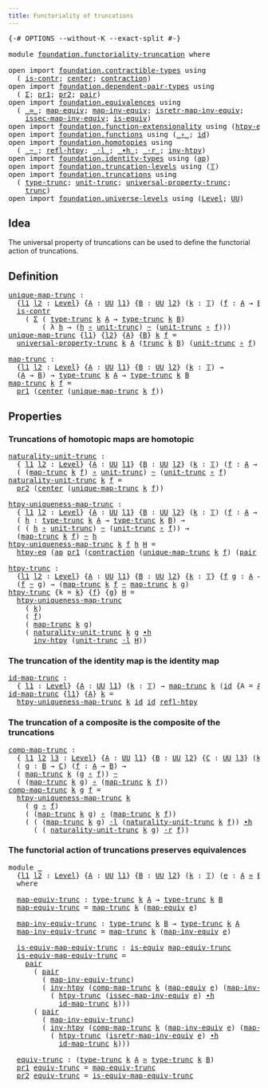 ```yaml
---
title: Functoriality of truncations
---
```


<pre class="Agda"><a id="54" class="Symbol">{-#</a> <a id="58" class="Keyword">OPTIONS</a> <a id="66" class="Pragma">--without-K</a> <a id="78" class="Pragma">--exact-split</a> <a id="92" class="Symbol">#-}</a>

<a id="97" class="Keyword">module</a> <a id="104" href="foundation.functoriality-truncation.html" class="Module">foundation.functoriality-truncation</a> <a id="140" class="Keyword">where</a>

<a id="147" class="Keyword">open</a> <a id="152" class="Keyword">import</a> <a id="159" href="foundation.contractible-types.html" class="Module">foundation.contractible-types</a> <a id="189" class="Keyword">using</a>
  <a id="197" class="Symbol">(</a> <a id="199" href="foundation-core.contractible-types.html#1006" class="Function">is-contr</a><a id="207" class="Symbol">;</a> <a id="209" href="foundation-core.contractible-types.html#1098" class="Function">center</a><a id="215" class="Symbol">;</a> <a id="217" href="foundation-core.contractible-types.html#1438" class="Function">contraction</a><a id="228" class="Symbol">)</a>
<a id="230" class="Keyword">open</a> <a id="235" class="Keyword">import</a> <a id="242" href="foundation.dependent-pair-types.html" class="Module">foundation.dependent-pair-types</a> <a id="274" class="Keyword">using</a>
  <a id="282" class="Symbol">(</a> <a id="284" href="foundation-core.dependent-pair-types.html#515" class="Record">Σ</a><a id="285" class="Symbol">;</a> <a id="287" href="foundation-core.dependent-pair-types.html#605" class="Field">pr1</a><a id="290" class="Symbol">;</a> <a id="292" href="foundation-core.dependent-pair-types.html#617" class="Field">pr2</a><a id="295" class="Symbol">;</a> <a id="297" href="foundation-core.dependent-pair-types.html#588" class="InductiveConstructor">pair</a><a id="301" class="Symbol">)</a>
<a id="303" class="Keyword">open</a> <a id="308" class="Keyword">import</a> <a id="315" href="foundation.equivalences.html" class="Module">foundation.equivalences</a> <a id="339" class="Keyword">using</a>
  <a id="347" class="Symbol">(</a> <a id="349" href="foundation-core.equivalences.html#1621" class="Function Operator">_≃_</a><a id="352" class="Symbol">;</a> <a id="354" href="foundation-core.equivalences.html#1821" class="Function">map-equiv</a><a id="363" class="Symbol">;</a> <a id="365" href="foundation-core.equivalences.html#5036" class="Function">map-inv-equiv</a><a id="378" class="Symbol">;</a> <a id="380" href="foundation-core.equivalences.html#5251" class="Function">isretr-map-inv-equiv</a><a id="400" class="Symbol">;</a>
    <a id="406" href="foundation-core.equivalences.html#5119" class="Function">issec-map-inv-equiv</a><a id="425" class="Symbol">;</a> <a id="427" href="foundation-core.equivalences.html#1556" class="Function">is-equiv</a><a id="435" class="Symbol">)</a>
<a id="437" class="Keyword">open</a> <a id="442" class="Keyword">import</a> <a id="449" href="foundation.function-extensionality.html" class="Module">foundation.function-extensionality</a> <a id="484" class="Keyword">using</a> <a id="490" class="Symbol">(</a><a id="491" href="foundation-core.function-extensionality.html#965" class="Function">htpy-eq</a><a id="498" class="Symbol">)</a>
<a id="500" class="Keyword">open</a> <a id="505" class="Keyword">import</a> <a id="512" href="foundation.functions.html" class="Module">foundation.functions</a> <a id="533" class="Keyword">using</a> <a id="539" class="Symbol">(</a><a id="540" href="foundation-core.functions.html#420" class="Function Operator">_∘_</a><a id="543" class="Symbol">;</a> <a id="545" href="foundation-core.functions.html#322" class="Function">id</a><a id="547" class="Symbol">)</a>
<a id="549" class="Keyword">open</a> <a id="554" class="Keyword">import</a> <a id="561" href="foundation.homotopies.html" class="Module">foundation.homotopies</a> <a id="583" class="Keyword">using</a>
  <a id="591" class="Symbol">(</a> <a id="593" href="foundation-core.homotopies.html#627" class="Function Operator">_~_</a><a id="596" class="Symbol">;</a> <a id="598" href="foundation-core.homotopies.html#741" class="Function">refl-htpy</a><a id="607" class="Symbol">;</a> <a id="609" href="foundation-core.homotopies.html#1877" class="Function Operator">_·l_</a><a id="613" class="Symbol">;</a> <a id="615" href="foundation-core.homotopies.html#1167" class="Function Operator">_∙h_</a><a id="619" class="Symbol">;</a> <a id="621" href="foundation-core.homotopies.html#2083" class="Function Operator">_·r_</a><a id="625" class="Symbol">;</a> <a id="627" href="foundation-core.homotopies.html#998" class="Function">inv-htpy</a><a id="635" class="Symbol">)</a>
<a id="637" class="Keyword">open</a> <a id="642" class="Keyword">import</a> <a id="649" href="foundation.identity-types.html" class="Module">foundation.identity-types</a> <a id="675" class="Keyword">using</a> <a id="681" class="Symbol">(</a><a id="682" href="foundation-core.identity-types.html#4003" class="Function">ap</a><a id="684" class="Symbol">)</a>
<a id="686" class="Keyword">open</a> <a id="691" class="Keyword">import</a> <a id="698" href="foundation.truncation-levels.html" class="Module">foundation.truncation-levels</a> <a id="727" class="Keyword">using</a> <a id="733" class="Symbol">(</a><a id="734" href="foundation-core.truncation-levels.html#395" class="Datatype">𝕋</a><a id="735" class="Symbol">)</a>
<a id="737" class="Keyword">open</a> <a id="742" class="Keyword">import</a> <a id="749" href="foundation.truncations.html" class="Module">foundation.truncations</a> <a id="772" class="Keyword">using</a>
  <a id="780" class="Symbol">(</a> <a id="782" href="foundation.truncations.html#2332" class="Postulate">type-trunc</a><a id="792" class="Symbol">;</a> <a id="794" href="foundation.truncations.html#2620" class="Postulate">unit-trunc</a><a id="804" class="Symbol">;</a> <a id="806" href="foundation.truncations.html#3196" class="Function">universal-property-trunc</a><a id="830" class="Symbol">;</a>
    <a id="836" href="foundation.truncations.html#2480" class="Function">trunc</a><a id="841" class="Symbol">)</a>
<a id="843" class="Keyword">open</a> <a id="848" class="Keyword">import</a> <a id="855" href="foundation.universe-levels.html" class="Module">foundation.universe-levels</a> <a id="882" class="Keyword">using</a> <a id="888" class="Symbol">(</a><a id="889" href="Agda.Primitive.html#597" class="Postulate">Level</a><a id="894" class="Symbol">;</a> <a id="896" href="foundation-core.universe-levels.html#235" class="Primitive">UU</a><a id="898" class="Symbol">)</a>
</pre>
## Idea

The universal property of truncations can be used to define the functorial action of truncations.

## Definition

<pre class="Agda"><a id="unique-map-trunc"></a><a id="1036" href="foundation.functoriality-truncation.html#1036" class="Function">unique-map-trunc</a> <a id="1053" class="Symbol">:</a>
  <a id="1057" class="Symbol">{</a><a id="1058" href="foundation.functoriality-truncation.html#1058" class="Bound">l1</a> <a id="1061" href="foundation.functoriality-truncation.html#1061" class="Bound">l2</a> <a id="1064" class="Symbol">:</a> <a id="1066" href="Agda.Primitive.html#597" class="Postulate">Level</a><a id="1071" class="Symbol">}</a> <a id="1073" class="Symbol">{</a><a id="1074" href="foundation.functoriality-truncation.html#1074" class="Bound">A</a> <a id="1076" class="Symbol">:</a> <a id="1078" href="foundation-core.universe-levels.html#235" class="Primitive">UU</a> <a id="1081" href="foundation.functoriality-truncation.html#1058" class="Bound">l1</a><a id="1083" class="Symbol">}</a> <a id="1085" class="Symbol">{</a><a id="1086" href="foundation.functoriality-truncation.html#1086" class="Bound">B</a> <a id="1088" class="Symbol">:</a> <a id="1090" href="foundation-core.universe-levels.html#235" class="Primitive">UU</a> <a id="1093" href="foundation.functoriality-truncation.html#1061" class="Bound">l2</a><a id="1095" class="Symbol">}</a> <a id="1097" class="Symbol">(</a><a id="1098" href="foundation.functoriality-truncation.html#1098" class="Bound">k</a> <a id="1100" class="Symbol">:</a> <a id="1102" href="foundation-core.truncation-levels.html#395" class="Datatype">𝕋</a><a id="1103" class="Symbol">)</a> <a id="1105" class="Symbol">(</a><a id="1106" href="foundation.functoriality-truncation.html#1106" class="Bound">f</a> <a id="1108" class="Symbol">:</a> <a id="1110" href="foundation.functoriality-truncation.html#1074" class="Bound">A</a> <a id="1112" class="Symbol">→</a> <a id="1114" href="foundation.functoriality-truncation.html#1086" class="Bound">B</a><a id="1115" class="Symbol">)</a> <a id="1117" class="Symbol">→</a>
  <a id="1121" href="foundation-core.contractible-types.html#1006" class="Function">is-contr</a>
    <a id="1134" class="Symbol">(</a> <a id="1136" href="foundation-core.dependent-pair-types.html#515" class="Record">Σ</a> <a id="1138" class="Symbol">(</a> <a id="1140" href="foundation.truncations.html#2332" class="Postulate">type-trunc</a> <a id="1151" href="foundation.functoriality-truncation.html#1098" class="Bound">k</a> <a id="1153" href="foundation.functoriality-truncation.html#1074" class="Bound">A</a> <a id="1155" class="Symbol">→</a> <a id="1157" href="foundation.truncations.html#2332" class="Postulate">type-trunc</a> <a id="1168" href="foundation.functoriality-truncation.html#1098" class="Bound">k</a> <a id="1170" href="foundation.functoriality-truncation.html#1086" class="Bound">B</a><a id="1171" class="Symbol">)</a>
        <a id="1181" class="Symbol">(</a> <a id="1183" class="Symbol">λ</a> <a id="1185" href="foundation.functoriality-truncation.html#1185" class="Bound">h</a> <a id="1187" class="Symbol">→</a> <a id="1189" class="Symbol">(</a><a id="1190" href="foundation.functoriality-truncation.html#1185" class="Bound">h</a> <a id="1192" href="foundation-core.functions.html#420" class="Function Operator">∘</a> <a id="1194" href="foundation.truncations.html#2620" class="Postulate">unit-trunc</a><a id="1204" class="Symbol">)</a> <a id="1206" href="foundation-core.homotopies.html#627" class="Function Operator">~</a> <a id="1208" class="Symbol">(</a><a id="1209" href="foundation.truncations.html#2620" class="Postulate">unit-trunc</a> <a id="1220" href="foundation-core.functions.html#420" class="Function Operator">∘</a> <a id="1222" href="foundation.functoriality-truncation.html#1106" class="Bound">f</a><a id="1223" class="Symbol">)))</a>
<a id="1227" href="foundation.functoriality-truncation.html#1036" class="Function">unique-map-trunc</a> <a id="1244" class="Symbol">{</a><a id="1245" href="foundation.functoriality-truncation.html#1245" class="Bound">l1</a><a id="1247" class="Symbol">}</a> <a id="1249" class="Symbol">{</a><a id="1250" href="foundation.functoriality-truncation.html#1250" class="Bound">l2</a><a id="1252" class="Symbol">}</a> <a id="1254" class="Symbol">{</a><a id="1255" href="foundation.functoriality-truncation.html#1255" class="Bound">A</a><a id="1256" class="Symbol">}</a> <a id="1258" class="Symbol">{</a><a id="1259" href="foundation.functoriality-truncation.html#1259" class="Bound">B</a><a id="1260" class="Symbol">}</a> <a id="1262" href="foundation.functoriality-truncation.html#1262" class="Bound">k</a> <a id="1264" href="foundation.functoriality-truncation.html#1264" class="Bound">f</a> <a id="1266" class="Symbol">=</a>
  <a id="1270" href="foundation.truncations.html#3196" class="Function">universal-property-trunc</a> <a id="1295" href="foundation.functoriality-truncation.html#1262" class="Bound">k</a> <a id="1297" href="foundation.functoriality-truncation.html#1255" class="Bound">A</a> <a id="1299" class="Symbol">(</a><a id="1300" href="foundation.truncations.html#2480" class="Function">trunc</a> <a id="1306" href="foundation.functoriality-truncation.html#1262" class="Bound">k</a> <a id="1308" href="foundation.functoriality-truncation.html#1259" class="Bound">B</a><a id="1309" class="Symbol">)</a> <a id="1311" class="Symbol">(</a><a id="1312" href="foundation.truncations.html#2620" class="Postulate">unit-trunc</a> <a id="1323" href="foundation-core.functions.html#420" class="Function Operator">∘</a> <a id="1325" href="foundation.functoriality-truncation.html#1264" class="Bound">f</a><a id="1326" class="Symbol">)</a>

<a id="map-trunc"></a><a id="1329" href="foundation.functoriality-truncation.html#1329" class="Function">map-trunc</a> <a id="1339" class="Symbol">:</a>
  <a id="1343" class="Symbol">{</a><a id="1344" href="foundation.functoriality-truncation.html#1344" class="Bound">l1</a> <a id="1347" href="foundation.functoriality-truncation.html#1347" class="Bound">l2</a> <a id="1350" class="Symbol">:</a> <a id="1352" href="Agda.Primitive.html#597" class="Postulate">Level</a><a id="1357" class="Symbol">}</a> <a id="1359" class="Symbol">{</a><a id="1360" href="foundation.functoriality-truncation.html#1360" class="Bound">A</a> <a id="1362" class="Symbol">:</a> <a id="1364" href="foundation-core.universe-levels.html#235" class="Primitive">UU</a> <a id="1367" href="foundation.functoriality-truncation.html#1344" class="Bound">l1</a><a id="1369" class="Symbol">}</a> <a id="1371" class="Symbol">{</a><a id="1372" href="foundation.functoriality-truncation.html#1372" class="Bound">B</a> <a id="1374" class="Symbol">:</a> <a id="1376" href="foundation-core.universe-levels.html#235" class="Primitive">UU</a> <a id="1379" href="foundation.functoriality-truncation.html#1347" class="Bound">l2</a><a id="1381" class="Symbol">}</a> <a id="1383" class="Symbol">(</a><a id="1384" href="foundation.functoriality-truncation.html#1384" class="Bound">k</a> <a id="1386" class="Symbol">:</a> <a id="1388" href="foundation-core.truncation-levels.html#395" class="Datatype">𝕋</a><a id="1389" class="Symbol">)</a> <a id="1391" class="Symbol">→</a>
  <a id="1395" class="Symbol">(</a><a id="1396" href="foundation.functoriality-truncation.html#1360" class="Bound">A</a> <a id="1398" class="Symbol">→</a> <a id="1400" href="foundation.functoriality-truncation.html#1372" class="Bound">B</a><a id="1401" class="Symbol">)</a> <a id="1403" class="Symbol">→</a> <a id="1405" href="foundation.truncations.html#2332" class="Postulate">type-trunc</a> <a id="1416" href="foundation.functoriality-truncation.html#1384" class="Bound">k</a> <a id="1418" href="foundation.functoriality-truncation.html#1360" class="Bound">A</a> <a id="1420" class="Symbol">→</a> <a id="1422" href="foundation.truncations.html#2332" class="Postulate">type-trunc</a> <a id="1433" href="foundation.functoriality-truncation.html#1384" class="Bound">k</a> <a id="1435" href="foundation.functoriality-truncation.html#1372" class="Bound">B</a>
<a id="1437" href="foundation.functoriality-truncation.html#1329" class="Function">map-trunc</a> <a id="1447" href="foundation.functoriality-truncation.html#1447" class="Bound">k</a> <a id="1449" href="foundation.functoriality-truncation.html#1449" class="Bound">f</a> <a id="1451" class="Symbol">=</a>
  <a id="1455" href="foundation-core.dependent-pair-types.html#605" class="Field">pr1</a> <a id="1459" class="Symbol">(</a><a id="1460" href="foundation-core.contractible-types.html#1098" class="Function">center</a> <a id="1467" class="Symbol">(</a><a id="1468" href="foundation.functoriality-truncation.html#1036" class="Function">unique-map-trunc</a> <a id="1485" href="foundation.functoriality-truncation.html#1447" class="Bound">k</a> <a id="1487" href="foundation.functoriality-truncation.html#1449" class="Bound">f</a><a id="1488" class="Symbol">))</a>
</pre>
## Properties

### Truncations of homotopic maps are homotopic

<pre class="Agda"><a id="naturality-unit-trunc"></a><a id="1568" href="foundation.functoriality-truncation.html#1568" class="Function">naturality-unit-trunc</a> <a id="1590" class="Symbol">:</a>
  <a id="1594" class="Symbol">{</a> <a id="1596" href="foundation.functoriality-truncation.html#1596" class="Bound">l1</a> <a id="1599" href="foundation.functoriality-truncation.html#1599" class="Bound">l2</a> <a id="1602" class="Symbol">:</a> <a id="1604" href="Agda.Primitive.html#597" class="Postulate">Level</a><a id="1609" class="Symbol">}</a> <a id="1611" class="Symbol">{</a><a id="1612" href="foundation.functoriality-truncation.html#1612" class="Bound">A</a> <a id="1614" class="Symbol">:</a> <a id="1616" href="foundation-core.universe-levels.html#235" class="Primitive">UU</a> <a id="1619" href="foundation.functoriality-truncation.html#1596" class="Bound">l1</a><a id="1621" class="Symbol">}</a> <a id="1623" class="Symbol">{</a><a id="1624" href="foundation.functoriality-truncation.html#1624" class="Bound">B</a> <a id="1626" class="Symbol">:</a> <a id="1628" href="foundation-core.universe-levels.html#235" class="Primitive">UU</a> <a id="1631" href="foundation.functoriality-truncation.html#1599" class="Bound">l2</a><a id="1633" class="Symbol">}</a> <a id="1635" class="Symbol">(</a><a id="1636" href="foundation.functoriality-truncation.html#1636" class="Bound">k</a> <a id="1638" class="Symbol">:</a> <a id="1640" href="foundation-core.truncation-levels.html#395" class="Datatype">𝕋</a><a id="1641" class="Symbol">)</a> <a id="1643" class="Symbol">(</a><a id="1644" href="foundation.functoriality-truncation.html#1644" class="Bound">f</a> <a id="1646" class="Symbol">:</a> <a id="1648" href="foundation.functoriality-truncation.html#1612" class="Bound">A</a> <a id="1650" class="Symbol">→</a> <a id="1652" href="foundation.functoriality-truncation.html#1624" class="Bound">B</a><a id="1653" class="Symbol">)</a> <a id="1655" class="Symbol">→</a>
  <a id="1659" class="Symbol">(</a> <a id="1661" class="Symbol">(</a><a id="1662" href="foundation.functoriality-truncation.html#1329" class="Function">map-trunc</a> <a id="1672" href="foundation.functoriality-truncation.html#1636" class="Bound">k</a> <a id="1674" href="foundation.functoriality-truncation.html#1644" class="Bound">f</a><a id="1675" class="Symbol">)</a> <a id="1677" href="foundation-core.functions.html#420" class="Function Operator">∘</a> <a id="1679" href="foundation.truncations.html#2620" class="Postulate">unit-trunc</a><a id="1689" class="Symbol">)</a> <a id="1691" href="foundation-core.homotopies.html#627" class="Function Operator">~</a> <a id="1693" class="Symbol">(</a><a id="1694" href="foundation.truncations.html#2620" class="Postulate">unit-trunc</a> <a id="1705" href="foundation-core.functions.html#420" class="Function Operator">∘</a> <a id="1707" href="foundation.functoriality-truncation.html#1644" class="Bound">f</a><a id="1708" class="Symbol">)</a>
<a id="1710" href="foundation.functoriality-truncation.html#1568" class="Function">naturality-unit-trunc</a> <a id="1732" href="foundation.functoriality-truncation.html#1732" class="Bound">k</a> <a id="1734" href="foundation.functoriality-truncation.html#1734" class="Bound">f</a> <a id="1736" class="Symbol">=</a>
  <a id="1740" href="foundation-core.dependent-pair-types.html#617" class="Field">pr2</a> <a id="1744" class="Symbol">(</a><a id="1745" href="foundation-core.contractible-types.html#1098" class="Function">center</a> <a id="1752" class="Symbol">(</a><a id="1753" href="foundation.functoriality-truncation.html#1036" class="Function">unique-map-trunc</a> <a id="1770" href="foundation.functoriality-truncation.html#1732" class="Bound">k</a> <a id="1772" href="foundation.functoriality-truncation.html#1734" class="Bound">f</a><a id="1773" class="Symbol">))</a>

<a id="htpy-uniqueness-map-trunc"></a><a id="1777" href="foundation.functoriality-truncation.html#1777" class="Function">htpy-uniqueness-map-trunc</a> <a id="1803" class="Symbol">:</a>
  <a id="1807" class="Symbol">{</a> <a id="1809" href="foundation.functoriality-truncation.html#1809" class="Bound">l1</a> <a id="1812" href="foundation.functoriality-truncation.html#1812" class="Bound">l2</a> <a id="1815" class="Symbol">:</a> <a id="1817" href="Agda.Primitive.html#597" class="Postulate">Level</a><a id="1822" class="Symbol">}</a> <a id="1824" class="Symbol">{</a><a id="1825" href="foundation.functoriality-truncation.html#1825" class="Bound">A</a> <a id="1827" class="Symbol">:</a> <a id="1829" href="foundation-core.universe-levels.html#235" class="Primitive">UU</a> <a id="1832" href="foundation.functoriality-truncation.html#1809" class="Bound">l1</a><a id="1834" class="Symbol">}</a> <a id="1836" class="Symbol">{</a><a id="1837" href="foundation.functoriality-truncation.html#1837" class="Bound">B</a> <a id="1839" class="Symbol">:</a> <a id="1841" href="foundation-core.universe-levels.html#235" class="Primitive">UU</a> <a id="1844" href="foundation.functoriality-truncation.html#1812" class="Bound">l2</a><a id="1846" class="Symbol">}</a> <a id="1848" class="Symbol">(</a><a id="1849" href="foundation.functoriality-truncation.html#1849" class="Bound">k</a> <a id="1851" class="Symbol">:</a> <a id="1853" href="foundation-core.truncation-levels.html#395" class="Datatype">𝕋</a><a id="1854" class="Symbol">)</a> <a id="1856" class="Symbol">(</a><a id="1857" href="foundation.functoriality-truncation.html#1857" class="Bound">f</a> <a id="1859" class="Symbol">:</a> <a id="1861" href="foundation.functoriality-truncation.html#1825" class="Bound">A</a> <a id="1863" class="Symbol">→</a> <a id="1865" href="foundation.functoriality-truncation.html#1837" class="Bound">B</a><a id="1866" class="Symbol">)</a> <a id="1868" class="Symbol">→</a>
  <a id="1872" class="Symbol">(</a> <a id="1874" href="foundation.functoriality-truncation.html#1874" class="Bound">h</a> <a id="1876" class="Symbol">:</a> <a id="1878" href="foundation.truncations.html#2332" class="Postulate">type-trunc</a> <a id="1889" href="foundation.functoriality-truncation.html#1849" class="Bound">k</a> <a id="1891" href="foundation.functoriality-truncation.html#1825" class="Bound">A</a> <a id="1893" class="Symbol">→</a> <a id="1895" href="foundation.truncations.html#2332" class="Postulate">type-trunc</a> <a id="1906" href="foundation.functoriality-truncation.html#1849" class="Bound">k</a> <a id="1908" href="foundation.functoriality-truncation.html#1837" class="Bound">B</a><a id="1909" class="Symbol">)</a> <a id="1911" class="Symbol">→</a>
  <a id="1915" class="Symbol">(</a> <a id="1917" class="Symbol">(</a> <a id="1919" href="foundation.functoriality-truncation.html#1874" class="Bound">h</a> <a id="1921" href="foundation-core.functions.html#420" class="Function Operator">∘</a> <a id="1923" href="foundation.truncations.html#2620" class="Postulate">unit-trunc</a><a id="1933" class="Symbol">)</a> <a id="1935" href="foundation-core.homotopies.html#627" class="Function Operator">~</a> <a id="1937" class="Symbol">(</a><a id="1938" href="foundation.truncations.html#2620" class="Postulate">unit-trunc</a> <a id="1949" href="foundation-core.functions.html#420" class="Function Operator">∘</a> <a id="1951" href="foundation.functoriality-truncation.html#1857" class="Bound">f</a><a id="1952" class="Symbol">))</a> <a id="1955" class="Symbol">→</a>
  <a id="1959" class="Symbol">(</a><a id="1960" href="foundation.functoriality-truncation.html#1329" class="Function">map-trunc</a> <a id="1970" href="foundation.functoriality-truncation.html#1849" class="Bound">k</a> <a id="1972" href="foundation.functoriality-truncation.html#1857" class="Bound">f</a><a id="1973" class="Symbol">)</a> <a id="1975" href="foundation-core.homotopies.html#627" class="Function Operator">~</a> <a id="1977" href="foundation.functoriality-truncation.html#1874" class="Bound">h</a>
<a id="1979" href="foundation.functoriality-truncation.html#1777" class="Function">htpy-uniqueness-map-trunc</a> <a id="2005" href="foundation.functoriality-truncation.html#2005" class="Bound">k</a> <a id="2007" href="foundation.functoriality-truncation.html#2007" class="Bound">f</a> <a id="2009" href="foundation.functoriality-truncation.html#2009" class="Bound">h</a> <a id="2011" href="foundation.functoriality-truncation.html#2011" class="Bound">H</a> <a id="2013" class="Symbol">=</a>
  <a id="2017" href="foundation-core.function-extensionality.html#965" class="Function">htpy-eq</a> <a id="2025" class="Symbol">(</a><a id="2026" href="foundation-core.identity-types.html#4003" class="Function">ap</a> <a id="2029" href="foundation-core.dependent-pair-types.html#605" class="Field">pr1</a> <a id="2033" class="Symbol">(</a><a id="2034" href="foundation-core.contractible-types.html#1438" class="Function">contraction</a> <a id="2046" class="Symbol">(</a><a id="2047" href="foundation.functoriality-truncation.html#1036" class="Function">unique-map-trunc</a> <a id="2064" href="foundation.functoriality-truncation.html#2005" class="Bound">k</a> <a id="2066" href="foundation.functoriality-truncation.html#2007" class="Bound">f</a><a id="2067" class="Symbol">)</a> <a id="2069" class="Symbol">(</a><a id="2070" href="foundation-core.dependent-pair-types.html#588" class="InductiveConstructor">pair</a> <a id="2075" href="foundation.functoriality-truncation.html#2009" class="Bound">h</a> <a id="2077" href="foundation.functoriality-truncation.html#2011" class="Bound">H</a><a id="2078" class="Symbol">)))</a>

<a id="htpy-trunc"></a><a id="2083" href="foundation.functoriality-truncation.html#2083" class="Function">htpy-trunc</a> <a id="2094" class="Symbol">:</a>
  <a id="2098" class="Symbol">{</a><a id="2099" href="foundation.functoriality-truncation.html#2099" class="Bound">l1</a> <a id="2102" href="foundation.functoriality-truncation.html#2102" class="Bound">l2</a> <a id="2105" class="Symbol">:</a> <a id="2107" href="Agda.Primitive.html#597" class="Postulate">Level</a><a id="2112" class="Symbol">}</a> <a id="2114" class="Symbol">{</a><a id="2115" href="foundation.functoriality-truncation.html#2115" class="Bound">A</a> <a id="2117" class="Symbol">:</a> <a id="2119" href="foundation-core.universe-levels.html#235" class="Primitive">UU</a> <a id="2122" href="foundation.functoriality-truncation.html#2099" class="Bound">l1</a><a id="2124" class="Symbol">}</a> <a id="2126" class="Symbol">{</a><a id="2127" href="foundation.functoriality-truncation.html#2127" class="Bound">B</a> <a id="2129" class="Symbol">:</a> <a id="2131" href="foundation-core.universe-levels.html#235" class="Primitive">UU</a> <a id="2134" href="foundation.functoriality-truncation.html#2102" class="Bound">l2</a><a id="2136" class="Symbol">}</a> <a id="2138" class="Symbol">{</a><a id="2139" href="foundation.functoriality-truncation.html#2139" class="Bound">k</a> <a id="2141" class="Symbol">:</a> <a id="2143" href="foundation-core.truncation-levels.html#395" class="Datatype">𝕋</a><a id="2144" class="Symbol">}</a> <a id="2146" class="Symbol">{</a><a id="2147" href="foundation.functoriality-truncation.html#2147" class="Bound">f</a> <a id="2149" href="foundation.functoriality-truncation.html#2149" class="Bound">g</a> <a id="2151" class="Symbol">:</a> <a id="2153" href="foundation.functoriality-truncation.html#2115" class="Bound">A</a> <a id="2155" class="Symbol">→</a> <a id="2157" href="foundation.functoriality-truncation.html#2127" class="Bound">B</a><a id="2158" class="Symbol">}</a> <a id="2160" class="Symbol">→</a>
  <a id="2164" class="Symbol">(</a><a id="2165" href="foundation.functoriality-truncation.html#2147" class="Bound">f</a> <a id="2167" href="foundation-core.homotopies.html#627" class="Function Operator">~</a> <a id="2169" href="foundation.functoriality-truncation.html#2149" class="Bound">g</a><a id="2170" class="Symbol">)</a> <a id="2172" class="Symbol">→</a> <a id="2174" class="Symbol">(</a><a id="2175" href="foundation.functoriality-truncation.html#1329" class="Function">map-trunc</a> <a id="2185" href="foundation.functoriality-truncation.html#2139" class="Bound">k</a> <a id="2187" href="foundation.functoriality-truncation.html#2147" class="Bound">f</a> <a id="2189" href="foundation-core.homotopies.html#627" class="Function Operator">~</a> <a id="2191" href="foundation.functoriality-truncation.html#1329" class="Function">map-trunc</a> <a id="2201" href="foundation.functoriality-truncation.html#2139" class="Bound">k</a> <a id="2203" href="foundation.functoriality-truncation.html#2149" class="Bound">g</a><a id="2204" class="Symbol">)</a>
<a id="2206" href="foundation.functoriality-truncation.html#2083" class="Function">htpy-trunc</a> <a id="2217" class="Symbol">{</a><a id="2218" class="Argument">k</a> <a id="2220" class="Symbol">=</a> <a id="2222" href="foundation.functoriality-truncation.html#2222" class="Bound">k</a><a id="2223" class="Symbol">}</a> <a id="2225" class="Symbol">{</a><a id="2226" href="foundation.functoriality-truncation.html#2226" class="Bound">f</a><a id="2227" class="Symbol">}</a> <a id="2229" class="Symbol">{</a><a id="2230" href="foundation.functoriality-truncation.html#2230" class="Bound">g</a><a id="2231" class="Symbol">}</a> <a id="2233" href="foundation.functoriality-truncation.html#2233" class="Bound">H</a> <a id="2235" class="Symbol">=</a>
  <a id="2239" href="foundation.functoriality-truncation.html#1777" class="Function">htpy-uniqueness-map-trunc</a>
    <a id="2269" class="Symbol">(</a> <a id="2271" href="foundation.functoriality-truncation.html#2222" class="Bound">k</a><a id="2272" class="Symbol">)</a>
    <a id="2278" class="Symbol">(</a> <a id="2280" href="foundation.functoriality-truncation.html#2226" class="Bound">f</a><a id="2281" class="Symbol">)</a>
    <a id="2287" class="Symbol">(</a> <a id="2289" href="foundation.functoriality-truncation.html#1329" class="Function">map-trunc</a> <a id="2299" href="foundation.functoriality-truncation.html#2222" class="Bound">k</a> <a id="2301" href="foundation.functoriality-truncation.html#2230" class="Bound">g</a><a id="2302" class="Symbol">)</a>
    <a id="2308" class="Symbol">(</a> <a id="2310" href="foundation.functoriality-truncation.html#1568" class="Function">naturality-unit-trunc</a> <a id="2332" href="foundation.functoriality-truncation.html#2222" class="Bound">k</a> <a id="2334" href="foundation.functoriality-truncation.html#2230" class="Bound">g</a> <a id="2336" href="foundation-core.homotopies.html#1167" class="Function Operator">∙h</a>
      <a id="2345" href="foundation-core.homotopies.html#998" class="Function">inv-htpy</a> <a id="2354" class="Symbol">(</a><a id="2355" href="foundation.truncations.html#2620" class="Postulate">unit-trunc</a> <a id="2366" href="foundation-core.homotopies.html#1877" class="Function Operator">·l</a> <a id="2369" href="foundation.functoriality-truncation.html#2233" class="Bound">H</a><a id="2370" class="Symbol">))</a>
</pre>
### The truncation of the identity map is the identity map

<pre class="Agda"><a id="id-map-trunc"></a><a id="2446" href="foundation.functoriality-truncation.html#2446" class="Function">id-map-trunc</a> <a id="2459" class="Symbol">:</a>
  <a id="2463" class="Symbol">{</a> <a id="2465" href="foundation.functoriality-truncation.html#2465" class="Bound">l1</a> <a id="2468" class="Symbol">:</a> <a id="2470" href="Agda.Primitive.html#597" class="Postulate">Level</a><a id="2475" class="Symbol">}</a> <a id="2477" class="Symbol">{</a><a id="2478" href="foundation.functoriality-truncation.html#2478" class="Bound">A</a> <a id="2480" class="Symbol">:</a> <a id="2482" href="foundation-core.universe-levels.html#235" class="Primitive">UU</a> <a id="2485" href="foundation.functoriality-truncation.html#2465" class="Bound">l1</a><a id="2487" class="Symbol">}</a> <a id="2489" class="Symbol">(</a><a id="2490" href="foundation.functoriality-truncation.html#2490" class="Bound">k</a> <a id="2492" class="Symbol">:</a> <a id="2494" href="foundation-core.truncation-levels.html#395" class="Datatype">𝕋</a><a id="2495" class="Symbol">)</a> <a id="2497" class="Symbol">→</a> <a id="2499" href="foundation.functoriality-truncation.html#1329" class="Function">map-trunc</a> <a id="2509" href="foundation.functoriality-truncation.html#2490" class="Bound">k</a> <a id="2511" class="Symbol">(</a><a id="2512" href="foundation-core.functions.html#322" class="Function">id</a> <a id="2515" class="Symbol">{</a><a id="2516" class="Argument">A</a> <a id="2518" class="Symbol">=</a> <a id="2520" href="foundation.functoriality-truncation.html#2478" class="Bound">A</a><a id="2521" class="Symbol">})</a> <a id="2524" href="foundation-core.homotopies.html#627" class="Function Operator">~</a> <a id="2526" href="foundation-core.functions.html#322" class="Function">id</a>
<a id="2529" href="foundation.functoriality-truncation.html#2446" class="Function">id-map-trunc</a> <a id="2542" class="Symbol">{</a><a id="2543" href="foundation.functoriality-truncation.html#2543" class="Bound">l1</a><a id="2545" class="Symbol">}</a> <a id="2547" class="Symbol">{</a><a id="2548" href="foundation.functoriality-truncation.html#2548" class="Bound">A</a><a id="2549" class="Symbol">}</a> <a id="2551" href="foundation.functoriality-truncation.html#2551" class="Bound">k</a> <a id="2553" class="Symbol">=</a>
  <a id="2557" href="foundation.functoriality-truncation.html#1777" class="Function">htpy-uniqueness-map-trunc</a> <a id="2583" href="foundation.functoriality-truncation.html#2551" class="Bound">k</a> <a id="2585" href="foundation-core.functions.html#322" class="Function">id</a> <a id="2588" href="foundation-core.functions.html#322" class="Function">id</a> <a id="2591" href="foundation-core.homotopies.html#741" class="Function">refl-htpy</a>
</pre>
### The truncation of a composite is the composite of the truncations

<pre class="Agda"><a id="comp-map-trunc"></a><a id="2685" href="foundation.functoriality-truncation.html#2685" class="Function">comp-map-trunc</a> <a id="2700" class="Symbol">:</a>
  <a id="2704" class="Symbol">{</a> <a id="2706" href="foundation.functoriality-truncation.html#2706" class="Bound">l1</a> <a id="2709" href="foundation.functoriality-truncation.html#2709" class="Bound">l2</a> <a id="2712" href="foundation.functoriality-truncation.html#2712" class="Bound">l3</a> <a id="2715" class="Symbol">:</a> <a id="2717" href="Agda.Primitive.html#597" class="Postulate">Level</a><a id="2722" class="Symbol">}</a> <a id="2724" class="Symbol">{</a><a id="2725" href="foundation.functoriality-truncation.html#2725" class="Bound">A</a> <a id="2727" class="Symbol">:</a> <a id="2729" href="foundation-core.universe-levels.html#235" class="Primitive">UU</a> <a id="2732" href="foundation.functoriality-truncation.html#2706" class="Bound">l1</a><a id="2734" class="Symbol">}</a> <a id="2736" class="Symbol">{</a><a id="2737" href="foundation.functoriality-truncation.html#2737" class="Bound">B</a> <a id="2739" class="Symbol">:</a> <a id="2741" href="foundation-core.universe-levels.html#235" class="Primitive">UU</a> <a id="2744" href="foundation.functoriality-truncation.html#2709" class="Bound">l2</a><a id="2746" class="Symbol">}</a> <a id="2748" class="Symbol">{</a><a id="2749" href="foundation.functoriality-truncation.html#2749" class="Bound">C</a> <a id="2751" class="Symbol">:</a> <a id="2753" href="foundation-core.universe-levels.html#235" class="Primitive">UU</a> <a id="2756" href="foundation.functoriality-truncation.html#2712" class="Bound">l3</a><a id="2758" class="Symbol">}</a> <a id="2760" class="Symbol">(</a><a id="2761" href="foundation.functoriality-truncation.html#2761" class="Bound">k</a> <a id="2763" class="Symbol">:</a> <a id="2765" href="foundation-core.truncation-levels.html#395" class="Datatype">𝕋</a><a id="2766" class="Symbol">)</a>
  <a id="2770" class="Symbol">(</a> <a id="2772" href="foundation.functoriality-truncation.html#2772" class="Bound">g</a> <a id="2774" class="Symbol">:</a> <a id="2776" href="foundation.functoriality-truncation.html#2737" class="Bound">B</a> <a id="2778" class="Symbol">→</a> <a id="2780" href="foundation.functoriality-truncation.html#2749" class="Bound">C</a><a id="2781" class="Symbol">)</a> <a id="2783" class="Symbol">(</a><a id="2784" href="foundation.functoriality-truncation.html#2784" class="Bound">f</a> <a id="2786" class="Symbol">:</a> <a id="2788" href="foundation.functoriality-truncation.html#2725" class="Bound">A</a> <a id="2790" class="Symbol">→</a> <a id="2792" href="foundation.functoriality-truncation.html#2737" class="Bound">B</a><a id="2793" class="Symbol">)</a> <a id="2795" class="Symbol">→</a>
  <a id="2799" class="Symbol">(</a> <a id="2801" href="foundation.functoriality-truncation.html#1329" class="Function">map-trunc</a> <a id="2811" href="foundation.functoriality-truncation.html#2761" class="Bound">k</a> <a id="2813" class="Symbol">(</a><a id="2814" href="foundation.functoriality-truncation.html#2772" class="Bound">g</a> <a id="2816" href="foundation-core.functions.html#420" class="Function Operator">∘</a> <a id="2818" href="foundation.functoriality-truncation.html#2784" class="Bound">f</a><a id="2819" class="Symbol">))</a> <a id="2822" href="foundation-core.homotopies.html#627" class="Function Operator">~</a>
  <a id="2826" class="Symbol">(</a> <a id="2828" class="Symbol">(</a><a id="2829" href="foundation.functoriality-truncation.html#1329" class="Function">map-trunc</a> <a id="2839" href="foundation.functoriality-truncation.html#2761" class="Bound">k</a> <a id="2841" href="foundation.functoriality-truncation.html#2772" class="Bound">g</a><a id="2842" class="Symbol">)</a> <a id="2844" href="foundation-core.functions.html#420" class="Function Operator">∘</a> <a id="2846" class="Symbol">(</a><a id="2847" href="foundation.functoriality-truncation.html#1329" class="Function">map-trunc</a> <a id="2857" href="foundation.functoriality-truncation.html#2761" class="Bound">k</a> <a id="2859" href="foundation.functoriality-truncation.html#2784" class="Bound">f</a><a id="2860" class="Symbol">))</a>
<a id="2863" href="foundation.functoriality-truncation.html#2685" class="Function">comp-map-trunc</a> <a id="2878" href="foundation.functoriality-truncation.html#2878" class="Bound">k</a> <a id="2880" href="foundation.functoriality-truncation.html#2880" class="Bound">g</a> <a id="2882" href="foundation.functoriality-truncation.html#2882" class="Bound">f</a> <a id="2884" class="Symbol">=</a>
  <a id="2888" href="foundation.functoriality-truncation.html#1777" class="Function">htpy-uniqueness-map-trunc</a> <a id="2914" href="foundation.functoriality-truncation.html#2878" class="Bound">k</a>
    <a id="2920" class="Symbol">(</a> <a id="2922" href="foundation.functoriality-truncation.html#2880" class="Bound">g</a> <a id="2924" href="foundation-core.functions.html#420" class="Function Operator">∘</a> <a id="2926" href="foundation.functoriality-truncation.html#2882" class="Bound">f</a><a id="2927" class="Symbol">)</a>
    <a id="2933" class="Symbol">(</a> <a id="2935" class="Symbol">(</a><a id="2936" href="foundation.functoriality-truncation.html#1329" class="Function">map-trunc</a> <a id="2946" href="foundation.functoriality-truncation.html#2878" class="Bound">k</a> <a id="2948" href="foundation.functoriality-truncation.html#2880" class="Bound">g</a><a id="2949" class="Symbol">)</a> <a id="2951" href="foundation-core.functions.html#420" class="Function Operator">∘</a> <a id="2953" class="Symbol">(</a><a id="2954" href="foundation.functoriality-truncation.html#1329" class="Function">map-trunc</a> <a id="2964" href="foundation.functoriality-truncation.html#2878" class="Bound">k</a> <a id="2966" href="foundation.functoriality-truncation.html#2882" class="Bound">f</a><a id="2967" class="Symbol">))</a>
    <a id="2974" class="Symbol">(</a> <a id="2976" class="Symbol">(</a> <a id="2978" class="Symbol">(</a><a id="2979" href="foundation.functoriality-truncation.html#1329" class="Function">map-trunc</a> <a id="2989" href="foundation.functoriality-truncation.html#2878" class="Bound">k</a> <a id="2991" href="foundation.functoriality-truncation.html#2880" class="Bound">g</a><a id="2992" class="Symbol">)</a> <a id="2994" href="foundation-core.homotopies.html#1877" class="Function Operator">·l</a> <a id="2997" class="Symbol">(</a><a id="2998" href="foundation.functoriality-truncation.html#1568" class="Function">naturality-unit-trunc</a> <a id="3020" href="foundation.functoriality-truncation.html#2878" class="Bound">k</a> <a id="3022" href="foundation.functoriality-truncation.html#2882" class="Bound">f</a><a id="3023" class="Symbol">))</a> <a id="3026" href="foundation-core.homotopies.html#1167" class="Function Operator">∙h</a>
      <a id="3035" class="Symbol">(</a> <a id="3037" class="Symbol">(</a> <a id="3039" href="foundation.functoriality-truncation.html#1568" class="Function">naturality-unit-trunc</a> <a id="3061" href="foundation.functoriality-truncation.html#2878" class="Bound">k</a> <a id="3063" href="foundation.functoriality-truncation.html#2880" class="Bound">g</a><a id="3064" class="Symbol">)</a> <a id="3066" href="foundation-core.homotopies.html#2083" class="Function Operator">·r</a> <a id="3069" href="foundation.functoriality-truncation.html#2882" class="Bound">f</a><a id="3070" class="Symbol">))</a>
</pre>
### The functorial action of truncations preserves equivalences

<pre class="Agda"><a id="3151" class="Keyword">module</a> <a id="3158" href="foundation.functoriality-truncation.html#3158" class="Module">_</a>
  <a id="3162" class="Symbol">{</a><a id="3163" href="foundation.functoriality-truncation.html#3163" class="Bound">l1</a> <a id="3166" href="foundation.functoriality-truncation.html#3166" class="Bound">l2</a> <a id="3169" class="Symbol">:</a> <a id="3171" href="Agda.Primitive.html#597" class="Postulate">Level</a><a id="3176" class="Symbol">}</a> <a id="3178" class="Symbol">{</a><a id="3179" href="foundation.functoriality-truncation.html#3179" class="Bound">A</a> <a id="3181" class="Symbol">:</a> <a id="3183" href="foundation-core.universe-levels.html#235" class="Primitive">UU</a> <a id="3186" href="foundation.functoriality-truncation.html#3163" class="Bound">l1</a><a id="3188" class="Symbol">}</a> <a id="3190" class="Symbol">{</a><a id="3191" href="foundation.functoriality-truncation.html#3191" class="Bound">B</a> <a id="3193" class="Symbol">:</a> <a id="3195" href="foundation-core.universe-levels.html#235" class="Primitive">UU</a> <a id="3198" href="foundation.functoriality-truncation.html#3166" class="Bound">l2</a><a id="3200" class="Symbol">}</a> <a id="3202" class="Symbol">(</a><a id="3203" href="foundation.functoriality-truncation.html#3203" class="Bound">k</a> <a id="3205" class="Symbol">:</a> <a id="3207" href="foundation-core.truncation-levels.html#395" class="Datatype">𝕋</a><a id="3208" class="Symbol">)</a> <a id="3210" class="Symbol">(</a><a id="3211" href="foundation.functoriality-truncation.html#3211" class="Bound">e</a> <a id="3213" class="Symbol">:</a> <a id="3215" href="foundation.functoriality-truncation.html#3179" class="Bound">A</a> <a id="3217" href="foundation-core.equivalences.html#1621" class="Function Operator">≃</a> <a id="3219" href="foundation.functoriality-truncation.html#3191" class="Bound">B</a><a id="3220" class="Symbol">)</a>
  <a id="3224" class="Keyword">where</a>

  <a id="3233" href="foundation.functoriality-truncation.html#3233" class="Function">map-equiv-trunc</a> <a id="3249" class="Symbol">:</a> <a id="3251" href="foundation.truncations.html#2332" class="Postulate">type-trunc</a> <a id="3262" href="foundation.functoriality-truncation.html#3203" class="Bound">k</a> <a id="3264" href="foundation.functoriality-truncation.html#3179" class="Bound">A</a> <a id="3266" class="Symbol">→</a> <a id="3268" href="foundation.truncations.html#2332" class="Postulate">type-trunc</a> <a id="3279" href="foundation.functoriality-truncation.html#3203" class="Bound">k</a> <a id="3281" href="foundation.functoriality-truncation.html#3191" class="Bound">B</a>
  <a id="3285" href="foundation.functoriality-truncation.html#3233" class="Function">map-equiv-trunc</a> <a id="3301" class="Symbol">=</a> <a id="3303" href="foundation.functoriality-truncation.html#1329" class="Function">map-trunc</a> <a id="3313" href="foundation.functoriality-truncation.html#3203" class="Bound">k</a> <a id="3315" class="Symbol">(</a><a id="3316" href="foundation-core.equivalences.html#1821" class="Function">map-equiv</a> <a id="3326" href="foundation.functoriality-truncation.html#3211" class="Bound">e</a><a id="3327" class="Symbol">)</a>

  <a id="3332" href="foundation.functoriality-truncation.html#3332" class="Function">map-inv-equiv-trunc</a> <a id="3352" class="Symbol">:</a> <a id="3354" href="foundation.truncations.html#2332" class="Postulate">type-trunc</a> <a id="3365" href="foundation.functoriality-truncation.html#3203" class="Bound">k</a> <a id="3367" href="foundation.functoriality-truncation.html#3191" class="Bound">B</a> <a id="3369" class="Symbol">→</a> <a id="3371" href="foundation.truncations.html#2332" class="Postulate">type-trunc</a> <a id="3382" href="foundation.functoriality-truncation.html#3203" class="Bound">k</a> <a id="3384" href="foundation.functoriality-truncation.html#3179" class="Bound">A</a>
  <a id="3388" href="foundation.functoriality-truncation.html#3332" class="Function">map-inv-equiv-trunc</a> <a id="3408" class="Symbol">=</a> <a id="3410" href="foundation.functoriality-truncation.html#1329" class="Function">map-trunc</a> <a id="3420" href="foundation.functoriality-truncation.html#3203" class="Bound">k</a> <a id="3422" class="Symbol">(</a><a id="3423" href="foundation-core.equivalences.html#5036" class="Function">map-inv-equiv</a> <a id="3437" href="foundation.functoriality-truncation.html#3211" class="Bound">e</a><a id="3438" class="Symbol">)</a>

  <a id="3443" href="foundation.functoriality-truncation.html#3443" class="Function">is-equiv-map-equiv-trunc</a> <a id="3468" class="Symbol">:</a> <a id="3470" href="foundation-core.equivalences.html#1556" class="Function">is-equiv</a> <a id="3479" href="foundation.functoriality-truncation.html#3233" class="Function">map-equiv-trunc</a>
  <a id="3497" href="foundation.functoriality-truncation.html#3443" class="Function">is-equiv-map-equiv-trunc</a> <a id="3522" class="Symbol">=</a>
    <a id="3528" href="foundation-core.dependent-pair-types.html#588" class="InductiveConstructor">pair</a>
      <a id="3539" class="Symbol">(</a> <a id="3541" href="foundation-core.dependent-pair-types.html#588" class="InductiveConstructor">pair</a>
        <a id="3554" class="Symbol">(</a> <a id="3556" href="foundation.functoriality-truncation.html#3332" class="Function">map-inv-equiv-trunc</a><a id="3575" class="Symbol">)</a>
        <a id="3585" class="Symbol">(</a> <a id="3587" href="foundation-core.homotopies.html#998" class="Function">inv-htpy</a> <a id="3596" class="Symbol">(</a><a id="3597" href="foundation.functoriality-truncation.html#2685" class="Function">comp-map-trunc</a> <a id="3612" href="foundation.functoriality-truncation.html#3203" class="Bound">k</a> <a id="3614" class="Symbol">(</a><a id="3615" href="foundation-core.equivalences.html#1821" class="Function">map-equiv</a> <a id="3625" href="foundation.functoriality-truncation.html#3211" class="Bound">e</a><a id="3626" class="Symbol">)</a> <a id="3628" class="Symbol">(</a><a id="3629" href="foundation-core.equivalences.html#5036" class="Function">map-inv-equiv</a> <a id="3643" href="foundation.functoriality-truncation.html#3211" class="Bound">e</a><a id="3644" class="Symbol">))</a> <a id="3647" href="foundation-core.homotopies.html#1167" class="Function Operator">∙h</a>
          <a id="3660" class="Symbol">(</a> <a id="3662" href="foundation.functoriality-truncation.html#2083" class="Function">htpy-trunc</a> <a id="3673" class="Symbol">(</a><a id="3674" href="foundation-core.equivalences.html#5119" class="Function">issec-map-inv-equiv</a> <a id="3694" href="foundation.functoriality-truncation.html#3211" class="Bound">e</a><a id="3695" class="Symbol">)</a> <a id="3697" href="foundation-core.homotopies.html#1167" class="Function Operator">∙h</a>
            <a id="3712" href="foundation.functoriality-truncation.html#2446" class="Function">id-map-trunc</a> <a id="3725" href="foundation.functoriality-truncation.html#3203" class="Bound">k</a><a id="3726" class="Symbol">)))</a>
      <a id="3736" class="Symbol">(</a> <a id="3738" href="foundation-core.dependent-pair-types.html#588" class="InductiveConstructor">pair</a>
        <a id="3751" class="Symbol">(</a> <a id="3753" href="foundation.functoriality-truncation.html#3332" class="Function">map-inv-equiv-trunc</a><a id="3772" class="Symbol">)</a>
        <a id="3782" class="Symbol">(</a> <a id="3784" href="foundation-core.homotopies.html#998" class="Function">inv-htpy</a> <a id="3793" class="Symbol">(</a><a id="3794" href="foundation.functoriality-truncation.html#2685" class="Function">comp-map-trunc</a> <a id="3809" href="foundation.functoriality-truncation.html#3203" class="Bound">k</a> <a id="3811" class="Symbol">(</a><a id="3812" href="foundation-core.equivalences.html#5036" class="Function">map-inv-equiv</a> <a id="3826" href="foundation.functoriality-truncation.html#3211" class="Bound">e</a><a id="3827" class="Symbol">)</a> <a id="3829" class="Symbol">(</a><a id="3830" href="foundation-core.equivalences.html#1821" class="Function">map-equiv</a> <a id="3840" href="foundation.functoriality-truncation.html#3211" class="Bound">e</a><a id="3841" class="Symbol">))</a> <a id="3844" href="foundation-core.homotopies.html#1167" class="Function Operator">∙h</a>
          <a id="3857" class="Symbol">(</a> <a id="3859" href="foundation.functoriality-truncation.html#2083" class="Function">htpy-trunc</a> <a id="3870" class="Symbol">(</a><a id="3871" href="foundation-core.equivalences.html#5251" class="Function">isretr-map-inv-equiv</a> <a id="3892" href="foundation.functoriality-truncation.html#3211" class="Bound">e</a><a id="3893" class="Symbol">)</a> <a id="3895" href="foundation-core.homotopies.html#1167" class="Function Operator">∙h</a>
            <a id="3910" href="foundation.functoriality-truncation.html#2446" class="Function">id-map-trunc</a> <a id="3923" href="foundation.functoriality-truncation.html#3203" class="Bound">k</a><a id="3924" class="Symbol">)))</a>

  <a id="3931" href="foundation.functoriality-truncation.html#3931" class="Function">equiv-trunc</a> <a id="3943" class="Symbol">:</a> <a id="3945" class="Symbol">(</a><a id="3946" href="foundation.truncations.html#2332" class="Postulate">type-trunc</a> <a id="3957" href="foundation.functoriality-truncation.html#3203" class="Bound">k</a> <a id="3959" href="foundation.functoriality-truncation.html#3179" class="Bound">A</a> <a id="3961" href="foundation-core.equivalences.html#1621" class="Function Operator">≃</a> <a id="3963" href="foundation.truncations.html#2332" class="Postulate">type-trunc</a> <a id="3974" href="foundation.functoriality-truncation.html#3203" class="Bound">k</a> <a id="3976" href="foundation.functoriality-truncation.html#3191" class="Bound">B</a><a id="3977" class="Symbol">)</a>
  <a id="3981" href="foundation-core.dependent-pair-types.html#605" class="Field">pr1</a> <a id="3985" href="foundation.functoriality-truncation.html#3931" class="Function">equiv-trunc</a> <a id="3997" class="Symbol">=</a> <a id="3999" href="foundation.functoriality-truncation.html#3233" class="Function">map-equiv-trunc</a>
  <a id="4017" href="foundation-core.dependent-pair-types.html#617" class="Field">pr2</a> <a id="4021" href="foundation.functoriality-truncation.html#3931" class="Function">equiv-trunc</a> <a id="4033" class="Symbol">=</a> <a id="4035" href="foundation.functoriality-truncation.html#3443" class="Function">is-equiv-map-equiv-trunc</a>
</pre>